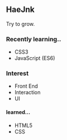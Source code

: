 ## HaeJnk

Try to grow.

### Recently learning..
- CSS3
- JavaScript (ES6)

### Interest
- Front End
- Interaction
- UI

#### learned...
- HTML5
- CSS

<!---
HaeJnk/HaeJnk is a ✨ special ✨ repository because its `README.md` (this file) appears on your GitHub profile.
You can click the Preview link to take a look at your changes.
--->
